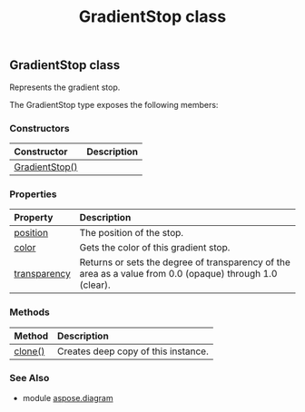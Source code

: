 ﻿---
title: GradientStop class
second_title: Aspose.Diagram for Python via .NET API References
description: 
type: docs
weight: 1000
url: /python-net/aspose.diagram/gradientstop/
is_root: false
---

## GradientStop class

Represents the gradient stop.



The GradientStop type exposes the following members:

### Constructors
| Constructor | Description |
| :- | :- |
| [GradientStop()](/diagram/python-net/aspose.diagram/gradientstop/__init__/#) |  |


### Properties
| Property | Description |
| :- | :- |
| [position](/diagram/python-net/aspose.diagram/gradientstop/position) | The position of the stop. |
| [color](/diagram/python-net/aspose.diagram/gradientstop/color) | Gets the color of this gradient stop. |
| [transparency](/diagram/python-net/aspose.diagram/gradientstop/transparency) | Returns or sets the degree of transparency of the area as a value from 0.0 (opaque) through 1.0 (clear). |


### Methods
| Method | Description |
| :- | :- |
| [clone()](/diagram/python-net/aspose.diagram/gradientstop/clone/#) | Creates deep copy of this instance. |


### See Also

* module [aspose.diagram](../)
